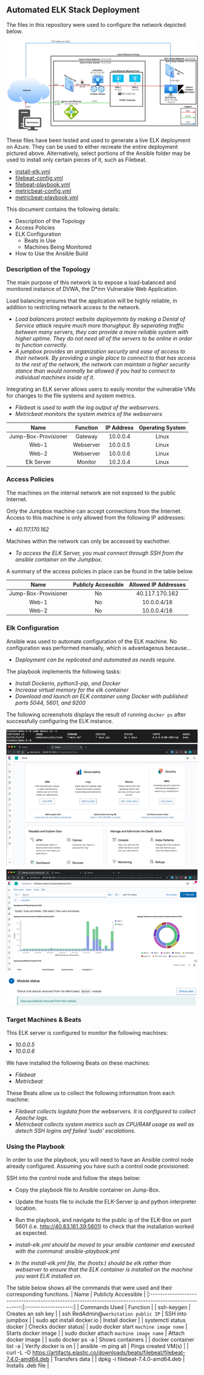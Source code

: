 ## Automated ELK Stack Deployment

The files in this repository were used to configure the network depicted below.
  

![NetworkDiagram](Images/NetworkDiagram.jpg)

These files have been tested and used to generate a live ELK deployment on Azure. They can be used to either recreate the entire deployment pictured above. Alternatively, select portions of the Ansible folder may be used to install only certain pieces of it, such as Filebeat.

  - [install-elk.yml](Ansible/install-elk.yml)
  - [filebeat-config.yml](Ansible/filebeat-config.yml)
  - [filebeat-playbook.yml](Ansible/filebeat-playbook.yml)
  - [metricbeat-config.yml](Ansible/metricbeat-config.yml)
  - [metricbeat-playbook.yml](Ansible/metricbeat-playbook.yml)

This document contains the following details:
- Description of the Topology
- Access Policies
- ELK Configuration
  - Beats in Use
  - Machines Being Monitored
- How to Use the Ansible Build


### Description of the Topology

The main purpose of this network is to expose a load-balanced and monitored instance of DVWA, the D*mn Vulnerable Web Application.

Load balancing ensures that the application will be highly reliable, in addition to restricting network access to the network.
- _Load balancers protect website deployemnts by making a Denial of Service attack require much more thorughput. By seperating traffic between many servers, they can provide a more reliable system with higher uptime. They do not need all of the servers to be online in order to function correctly._
- _A jumpbox provides an organization security and ease of access to their network. By providing a single place to connect to that has access to the rest of the network, the network can maintain a higher security stance than would normally be allowed if you had to connect to individual machines inside of it._

Integrating an ELK server allows users to easily monitor the vulnerable VMs for changes to the file systems and system metrics.
- _Filebeat is used to wath the log output of the webservers._
- _Metricbeat monitors the system metrics of the webservers_


|         Name         |  Function  | IP Address | Operating System |
|:--------------------:|:----------:|:----------:|:----------------:|
| Jump-Box-Provisioner |   Gateway  |  10.0.0.4  |       Linux      |
|         Web-1        |  Webserver |  10.0.0.5  |       Linux      |
|         Web-2        |  Webserver |  10.0.0.6  |       Linux      |
|       Elk Server     |   Monitor  |  10.2.0.4  |       Linux      |

### Access Policies

The machines on the internal network are not exposed to the public Internet. 

Only the Jumpbox machine can accept connections from the Internet. Access to this machine is only allowed from the following IP addresses:
- _40.117.170.162_


Machines within the network can only be accessed by eachother.
- _To access the ELK Server, you must connect through SSH from the ansible container on the Jumpbox._

A summary of the access policies in place can be found in the table below.

|         Name         | Publicly Accessible |     Allowed IP Addresses    |
|:--------------------:|:-------------------:|:---------------------------:|
| Jump-Box-Provisioner |          No         |        40.117.170.162       |
|         Web-1        |          No         |         10.0.0.4/16         |
|         Web-2        |          No         |         10.0.0.4/16         |

### Elk Configuration

Ansible was used to automate configuration of the ELK machine. No configuration was performed manually, which is advantageous because...
- _Deployment can be replicated and automated as needs require._

The playbook implements the following tasks:
- _Install Dockerio, python3-pip, and Docker_
- _Increase virtual memory for the elk container_
- _Download and launch an ELK container using Docker with published ports 5044, 5601, and 9200_

The following screenshots displays the result of running `docker ps` after successfully configuring the ELK instance.

![dockerps.jpg](Images/dockerps.jpg)
![kibana1.jpg](Images/kibana1.jpg)
![kibana2.jpg](Images/kibana2.jpg)

### Target Machines & Beats
This ELK server is configured to monitor the following machines:
- _10.0.0.5_
- _10.0.0.6_

We have installed the following Beats on these machines:
- _Filebeat_
- _Metricbeat_

These Beats allow us to collect the following information from each machine:
- _Filebeat collects logdata from the webservers. It is configured to collect Apache logs._
- _Metricbeat collects system metrics such as CPU/RAM usage as well as detech SSH logins anf failed 'sudo' escalations._

### Using the Playbook
In order to use the playbook, you will need to have an Ansible control node already configured. Assuming you have such a control node provisioned: 

SSH into the control node and follow the steps below:
- Copy the playbook file to Ansible container on Jump-Box.
- Update the hosts file to include the ELK-Server ip and python interpreter location.
- Run the playbook, and navigate to the public ip of the ELK-Box on port 5601 (i.e. http://40.83.161.39:5601) to check that the installation worked as expected.

- _install-elk.yml should be moved to your ansible container and executed with the command: ansible-playbook.yml_
- _In the install-elk.yml file, the (hosts:) should be elk rather than webserver to ensure that the ELK container is installed on the machine you want ELK installed on._

The table below shows all the commands that were used and their corresponding functions.
|         Name                                                                                            | Publicly Accessible |
|:-------------------------------------------------------------------------------------------------------:|:-------------------:|
|         Commands Used                                                                                   |       Function      | 
|         ssh-keygen                                                                                      |  Creates an ssh key | 
|         ssh RedAdmin@`workstation public IP`                                                            |   SSH into jumpbox  |
|         sudo apt install docker.io                                                                      |    Install docker   |
|         systemctl status docker                                                                         | Checks docker status|
|         sudo docker start `machine image name`                                                          | Starts docker image |
|         sudo docker attach `machine image name`                                                         | Attach docker image |
|         sudo docker ps -a                                                                               | Shows containers    |
|         docker container list -a                                                                        | Verify docker is on |
|         ansible -m ping all                                                                             | Pings created VM(s) |
|         curl -L -O https://artifacts.elastic.co/downloads/beats/filebeat/filebeat-7.4.0-amd64.deb       |    Transfers data   |
|         dpkg -i filebeat-7.4.0-amd64.deb                                                                | Installs .deb file  |
